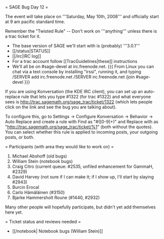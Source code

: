= SAGE Bug Day 12 =

The event will take place on '''Saturday, May 10th, 2008''' and officially start at 9 am pacific standard time.

Remember the "Twisted Rule" -- Don't work on '''anything''' unless there is a trac ticket for it.

 * The base version of SAGE we'll start with is (probably) '''3.0.1'''
 * [[/status|STATUS]]
 * [[/irc|IRC log]]
 * For a trac account follow [[TracGuidelines|these]] instructions
 * We'll all be on #sage-devel at irc.freenode.net.
{{{
From Linux you can chat via a text console by installing "irssi", running it, and typing
  /SERVER add irc.freenode.net
  /SERVER irc.freenode.net
  /join #sage-devel
}}}

If you are using Konversation (the KDE IRC client), you can set up an auto-replace rule that lets you type #1322 (for trac #1322) and what everyone sees is http://trac.sagemath.org/sage_trac/ticket/1322 (which lets people click on the link and see the bug you are talking about).

To configure this, go to Settings -> Configure Konversation -> Behavior -> Auto Replace and create a rule with Find as "#([0-9]+)" and Replace with as "http://trac.sagemath.org/sage_trac/ticket/%1" (both without the quotes).  You can select whether this rule is applied to incoming posts, your outgoing posts, or both.

= Participants (with area they would like to work on) =
 1. Michael Abshoff (old bugs)
 1. William Stein (notebook bugs)
 1. Craig Citro (current queue: #2535, unfiled enhancement for GammaH, #2329)
 1. David Harvey (not sure if I can make it; if I show up, I'll start by slaying #2943)
 1. Burcin Erocal
 1. Carlo Hämäläinen (#3150)
 1. Bjarke Hammersholt Roune (#1440, #2932)

Many other people will hopefully participate, but didn't yet add themselves here yet.

= Ticket status and reviews needed =
  * [[/notebook| Notebook bugs (William Stein)]]
